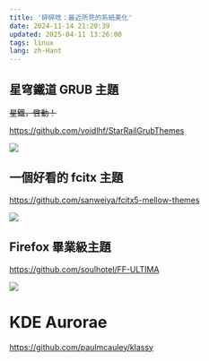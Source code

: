 ```yaml
---
title: '碎碎唸：最近所見的系統美化'
date: 2024-11-14 21:20:39
updated: 2025-04-11 13:26:00
tags: linux
lang: zh-Hant
---
```


## 星穹鐵道 GRUB 主題

~~星鐵，啓動！~~

<https://github.com/voidlhf/StarRailGrubThemes>

![](March7th-TheHunt.png)

## 一個好看的 fcitx 主題

<https://github.com/sanweiya/fcitx5-mellow-themes>

![](20241114_212336.png)

## Firefox 畢業級主題

<https://github.com/soulhotel/FF-ULTIMA>

![](20241114_213236.png)

# KDE Aurorae

<https://github.com/paulmcauley/klassy>
